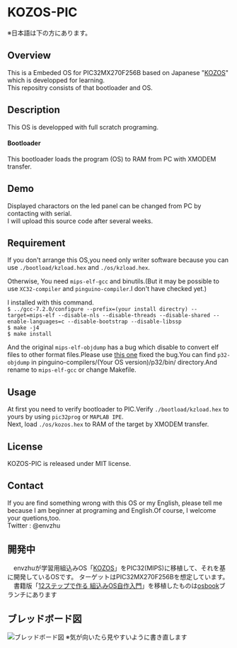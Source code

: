 # KOZOS-PIC
※日本語は下の方にあります。  

## Overview
This is a Embeded OS for PIC32MX270F256B based on Japanese "[KOZOS](http://kozos.jp/kozos/)" which is developped for learning.  
This repositry consists of that bootloader and OS.

## Description
This OS is developped with full scratch programing.

#### Bootloader
This bootloader loads the program (OS) to RAM from PC with XMODEM transfer.  

## Demo
Displayed charactors on the led panel can be changed from PC by contacting with serial.  
I will upload this source code after several weeks.

## Requirement
If you don't arrange this OS,you need only writer software because you can use `./bootload/kzload.hex` and `./os/kzload.hex`.  

Otherwise, You need `mips-elf-gcc` and binutils.(But it may be possible to use `XC32-compiler` and `pinguino-compiler`.I don't have checked yet.)  

I installed with this command.  
```$ ../gcc-7.2.0/configure --prefix=(your install directry) --target=mips-elf --disable-nls --disable-threads --disable-shared --enable-languages=c --disable-bootstrap --disable-libssp```  
```$ make -j4```  
```$ make install```  

And the original `mips-elf-objdump` has a bug which disable to convert elf files to other format files.Please use [this one](https://github.com/PinguinoIDE/pinguino-compilers) fixed the bug.You can find `p32-objdump` in pinguino-compilers/(Your OS version)/p32/bin/ directory.And rename to `mips-elf-gcc` or change Makefile.

## Usage
At first you need to verify bootloader to PIC.Verify `./bootload/kzload.hex` to yours by using `pic32prog` or `MAPLAB IPE`.  
Next, load `./os/kozos.hex` to RAM of the target by XMODEM transfer.

## License
KOZOS-PIC is released under MIT license.

## Contact
If you are find something wrong with this OS or my English, please tell me because I am beginner at programing and English.Of course, I welcome your quetions,too.  
Twitter : @envzhu

## 開発中
　envzhuが学習用組込みOS「[KOZOS](http://kozos.jp/kozos/)」をPIC32(MIPS)に移植して、それを基に開発しているOSです。
ターゲットはPIC32MX270F256Bを想定しています。  
　書籍版「[12ステップで作る 組込みOS自作入門](https://www.amazon.co.jp/gp/product/4877832394/)」を移植したものは[osbook](https://github.com/envzhu/kozos-pic/tree/osbook)ブランチにあります
## ブレッドボード図
![ブレッドボード図](PIC32_kozos_breadbord.png)
※気が向いたら見やすいように書き直します